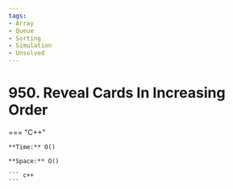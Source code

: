 ```yaml
---
tags:
- Array
- Queue
- Sorting
- Simulation
- Unsolved
---
```



# 950. Reveal Cards In Increasing Order

=== "C++"

    **Time:** O()

    **Space:** O()

    ``` c++
    ```
